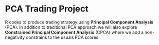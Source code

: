 # PCA Trading Project 
R codes to produce trading strategy using **Principal Component Analysis** (PCA). In addition to traditional PCA approach we will also explore **Constrained Principal Component Analysis** (CPCA) where we add a non-negativity constrains to the usuals PCA scores.  
